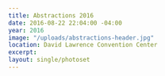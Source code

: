 ```yaml
---
title: Abstractions 2016
date: 2016-08-22 22:04:00 -04:00
year: 2016
image: "/uploads/abstractions-header.jpg"
location: David Lawrence Convention Center
excerpt: 
layout: single/photoset
---
```


